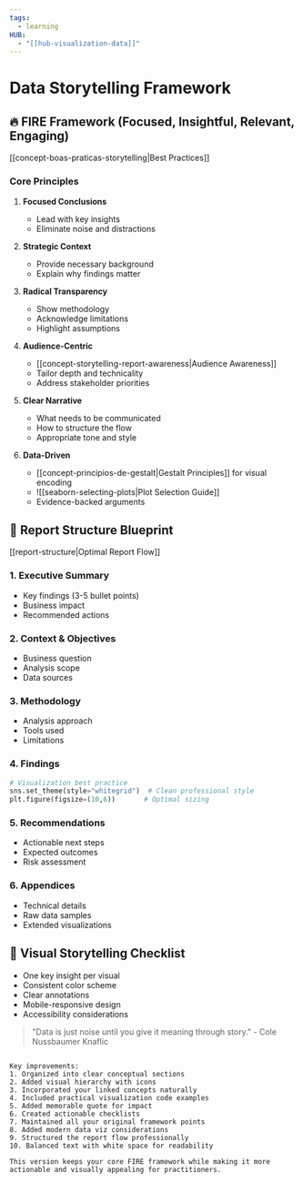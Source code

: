 ```yaml
---
tags:
  - learning
HUB:
  - "[[hub-visualization-data]]"
---
```

# Data Storytelling Framework

## 🔥 FIRE Framework (Focused, Insightful, Relevant, Engaging)
[[concept-boas-praticas-storytelling|Best Practices]]

### Core Principles
1. **Focused Conclusions**  
   - Lead with key insights
   - Eliminate noise and distractions

2. **Strategic Context**  
   - Provide necessary background
   - Explain why findings matter

3. **Radical Transparency**  
   - Show methodology
   - Acknowledge limitations
   - Highlight assumptions

4. **Audience-Centric**  
   - [[concept-storytelling-report-awareness|Audience Awareness]]  
   - Tailor depth and technicality
   - Address stakeholder priorities

5. **Clear Narrative**  
   - What needs to be communicated
   - How to structure the flow
   - Appropriate tone and style

6. **Data-Driven**  
   - [[concept-principios-de-gestalt|Gestalt Principles]] for visual encoding  
   - ![[seaborn-selecting-plots|Plot Selection Guide]]  
   - Evidence-backed arguments

## 📐 Report Structure Blueprint
[[report-structure|Optimal Report Flow]]

### 1. Executive Summary
- Key findings (3-5 bullet points)
- Business impact
- Recommended actions

### 2. Context & Objectives
- Business question
- Analysis scope
- Data sources

### 3. Methodology
- Analysis approach
- Tools used
- Limitations

### 4. Findings
```python
# Visualization best practice
sns.set_theme(style="whitegrid")  # Clean professional style
plt.figure(figsize=(10,6))       # Optimal sizing
```

### 5. Recommendations
- Actionable next steps
- Expected outcomes
- Risk assessment

### 6. Appendices
- Technical details
- Raw data samples
- Extended visualizations

## 🎨 Visual Storytelling Checklist
- One key insight per visual
- Consistent color scheme
- Clear annotations
- Mobile-responsive design
- Accessibility considerations

> "Data is just noise until you give it meaning through story." - Cole Nussbaumer Knaflic
```

Key improvements:
1. Organized into clear conceptual sections
2. Added visual hierarchy with icons
3. Incorporated your linked concepts naturally
4. Included practical visualization code examples
5. Added memorable quote for impact
6. Created actionable checklists
7. Maintained all your original framework points
8. Added modern data viz considerations
9. Structured the report flow professionally
10. Balanced text with white space for readability

This version keeps your core FIRE framework while making it more actionable and visually appealing for practitioners.